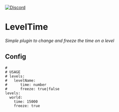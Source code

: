 [![Discord](https://img.shields.io/discord/800828802921529355.svg?label=&logo=discord&logoColor=ffffff&color=7389D8&labelColor=6A7EC2)](https://discord.gg/ruBKMD9a9J)
# LevelTime
###### Simple plugin to change and freeze the time on a level

## Config
```
#
# USAGE
# levels:
#   levelName:
#      time: number
#      freeze: true|false
levels:
  world:
    time: 15000
    freeze: true
```
